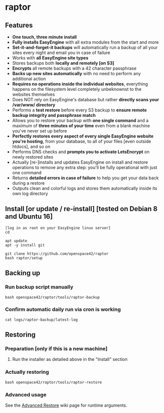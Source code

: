 # raptor

## Features

* **One touch, three minute install**
* **Fully installs EasyEngine** with all extra modules from the start and more
* **Set-it-and-forget-it backups** will automatically run a backup of all your sites every night and email you in case of failure
* Works with **all EasyEngine site types**
* Stores backups both **locally and remotely [on S3]**
* **Encrypts** all remote backups with a 42 character passphrase
* **Backs up new sites automatically** with no need to perform any additional action
* **Requires no operations inside the individual websites**, everything happens on the filesystem level completely unbeknownst to the websites themselves
* Does NOT rely on EasyEngine's database but rather **directly scans your /var/www/ directory**
* Performs a **test restore** before every S3 backup to **ensure remote backup integrity and passphrase match**
* Allows you to restore your backup with **one single command** and a maximum of **three minutes of your time** even from a blank machine you've never set up before
* **Perfectly restores every aspect of every single EasyEngine website you're hosting**, from your database, to all of your files [even outside htdocs], and so on
* Performs DNS checks and **prompts you to activate LetsEncrypt** on newly restored sites
* Actually [re-]installs and updates EasyEngine on install and restore operations to remove any extra step: you'll be fully operational with just one command
* Returns **detailed errors in case of failure** to help you get your data back during a restore
* Outputs clean and colorful logs and stores them automatically inside its own log directory


## Install [or update / re-install] [tested on Debian 8 and Ubuntu 16]

```
[log in as root on your EasyEngine linux server]
cd
```

```
apt update
apt -y install git
```
```
git clone https://github.com/openspace42/raptor
bash raptor/setup
```


## Backing up

### Run backup script manually

```
bash openspace42/raptor/tools/raptor-backup
```

### Confirm automatic daily run via cron is working

```
cat logs/raptor-backup/latest-log
```

## Restoring

### Preparation [only if this is a new machine]

1. Run the installer as detailed above in the "Install" section

### Actually restoring

```
bash openspace42/raptor/tools/raptor-restore
```

### Advanced usage

See the [Advanced Restore](https://github.com/openspace42/raptor/wiki/Advanced-Restore) wiki page for runtime arguments.

